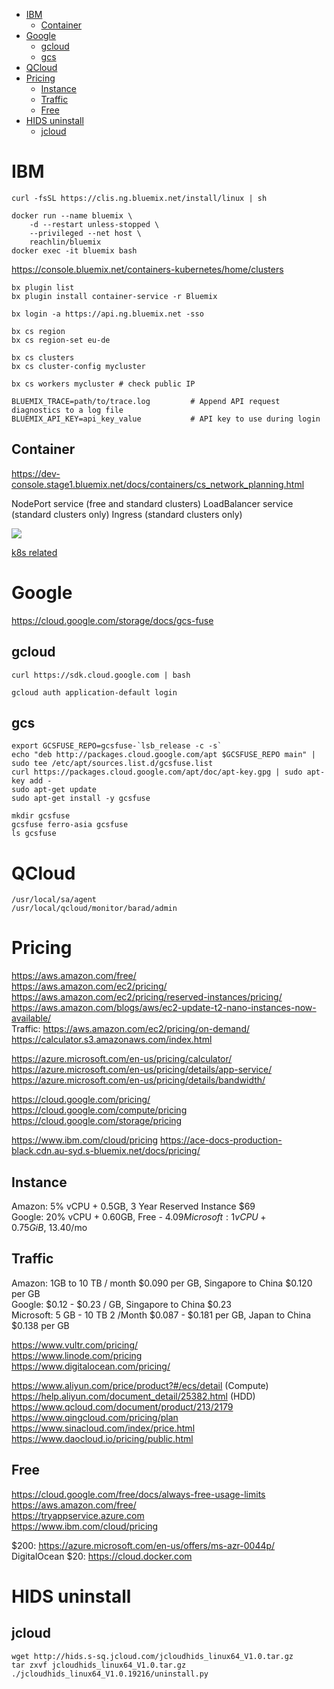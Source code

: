 <!-- TOC -->

- [IBM](#ibm)
    - [Container](#container)
- [Google](#google)
    - [gcloud](#gcloud)
    - [gcs](#gcs)
- [QCloud](#qcloud)
- [Pricing](#pricing)
    - [Instance](#instance)
    - [Traffic](#traffic)
    - [Free](#free)
- [HIDS uninstall](#hids-uninstall)
    - [jcloud](#jcloud)

<!-- /TOC -->

# IBM
    curl -fsSL https://clis.ng.bluemix.net/install/linux | sh

    docker run --name bluemix \
        -d --restart unless-stopped \
        --privileged --net host \
        reachlin/bluemix
    docker exec -it bluemix bash

https://console.bluemix.net/containers-kubernetes/home/clusters

    bx plugin list
    bx plugin install container-service -r Bluemix

    bx login -a https://api.ng.bluemix.net -sso

    bx cs region
    bx cs region-set eu-de

    bx cs clusters
    bx cs cluster-config mycluster

    bx cs workers mycluster # check public IP

    BLUEMIX_TRACE=path/to/trace.log         # Append API request diagnostics to a log file
    BLUEMIX_API_KEY=api_key_value           # API key to use during login

## Container
https://dev-console.stage1.bluemix.net/docs/containers/cs_network_planning.html

NodePort service (free and standard clusters)
LoadBalancer service (standard clusters only)
Ingress (standard clusters only)

![](https://dev-console.stage1.bluemix.net/docs/api/content/containers/images/networking.png?lang=en-US)

[k8s related](container/k8s.md)

# Google
https://cloud.google.com/storage/docs/gcs-fuse

## gcloud
    curl https://sdk.cloud.google.com | bash

    gcloud auth application-default login

## gcs
    export GCSFUSE_REPO=gcsfuse-`lsb_release -c -s`
    echo "deb http://packages.cloud.google.com/apt $GCSFUSE_REPO main" | sudo tee /etc/apt/sources.list.d/gcsfuse.list
    curl https://packages.cloud.google.com/apt/doc/apt-key.gpg | sudo apt-key add -
    sudo apt-get update
    sudo apt-get install -y gcsfuse

    mkdir gcsfuse
    gcsfuse ferro-asia gcsfuse
    ls gcsfuse

# QCloud
    /usr/local/sa/agent
    /usr/local/qcloud/monitor/barad/admin

# Pricing
https://aws.amazon.com/free/  
https://aws.amazon.com/ec2/pricing/  
https://aws.amazon.com/ec2/pricing/reserved-instances/pricing/
https://aws.amazon.com/blogs/aws/ec2-update-t2-nano-instances-now-available/  
Traffic: https://aws.amazon.com/ec2/pricing/on-demand/
https://calculator.s3.amazonaws.com/index.html

https://azure.microsoft.com/en-us/pricing/calculator/   
https://azure.microsoft.com/en-us/pricing/details/app-service/  
https://azure.microsoft.com/en-us/pricing/details/bandwidth/

https://cloud.google.com/pricing/  
https://cloud.google.com/compute/pricing  
https://cloud.google.com/storage/pricing

https://www.ibm.com/cloud/pricing
https://ace-docs-production-black.cdn.au-syd.s-bluemix.net/docs/pricing/

## Instance
Amazon: 5% vCPU + 0.5GB, 3 Year Reserved Instance $69  
Google: 20% vCPU + 0.60GB,	Free - $4.09  
Microsoft: 1vCPU + 0.75 GiB, 	~$13.40/mo

## Traffic
Amazon: 1GB to 10 TB / month $0.090 per GB, Singapore to China 	$0.120 per GB  
Google: $0.12 - $0.23 / GB, Singapore to China $0.23  
Microsoft: 5 GB - 10 TB 2 /Month $0.087 - $0.181 per GB, Japan to China $0.138 per GB

https://www.vultr.com/pricing/  
https://www.linode.com/pricing   
https://www.digitalocean.com/pricing/

https://www.aliyun.com/price/product?#/ecs/detail (Compute)  
https://help.aliyun.com/document_detail/25382.html (HDD)  
https://www.qcloud.com/document/product/213/2179  
https://www.qingcloud.com/pricing/plan
https://www.sinacloud.com/index/price.html   
https://www.daocloud.io/pricing/public.html  

## Free 
https://cloud.google.com/free/docs/always-free-usage-limits  
https://aws.amazon.com/free/  
https://tryappservice.azure.com  
https://www.ibm.com/cloud/pricing

$200: https://azure.microsoft.com/en-us/offers/ms-azr-0044p/  
DigitalOcean $20: https://cloud.docker.com

# HIDS uninstall
## jcloud
    wget http://hids.s-sq.jcloud.com/jcloudhids_linux64_V1.0.tar.gz
    tar zxvf jcloudhids_linux64_V1.0.tar.gz
    ./jcloudhids_linux64_V1.0.19216/uninstall.py
